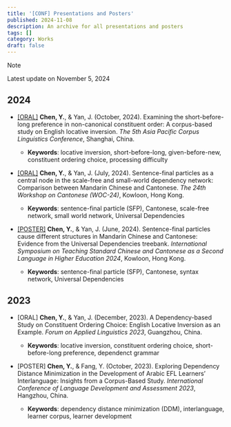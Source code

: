 ```yaml
---
title: '[CONF] Presentations and Posters'
published: 2024-11-08
description: An archive for all presentations and posters
tags: []
category: Works
draft: false
---
```


> [!NOTE]  
> Latest update on November 5, 2024

## 2024
- <a href="\files\24-10-oral.pdf">[ORAL]</a> **Chen, Y.**, & Yan, J. (October, 2024). Examining the short-before-long preference in non-canonical constituent order: A corpus-based study on English locative inversion. *The 5th Asia Pacific Corpus Linguistics Conference*, Shanghai, China.
    - **Keywords**: locative inversion, short-before-long, given-before-new, constituent ordering choice, processing difficulty 

- <a href="\files\24-07-oral.pdf">[ORAL]</a> **Chen, Y.**, & Yan, J. (July, 2024). Sentence-final particles as a central node in the scale-free and small-world dependency network: Comparison between Mandarin Chinese and Cantonese. *The 24th Workshop on Cantonese (WOC-24)*, Kowloon, Hong Kong.
    - **Keywords**: sentence-final particle (SFP), Cantonese, scale-free network, small world network, Universal Dependencies

- <a href="\files\24-06-poster.pdf">[POSTER]</a> **Chen, Y.**, & Yan, J. (June, 2024). Sentence-final particles cause different structures in Mandarin Chinese and Cantonese: Evidence from the Universal Dependencies treebank. *International Symposium on Teaching Standard Chinese and Cantonese as a Second Language in Higher Education 2024*, Kowloon, Hong Kong.
    - **Keywords**: sentence-final particle (SFP), Cantonese, syntax network, Universal Dependencies

## 2023
- [ORAL] **Chen, Y.**, & Yan, J. (December, 2023). A Dependency-based Study on Constituent Ordering Choice: English Locative Inversion as an Example. *Forum on Applied Linguistics 2023*, Guangzhou, China.
    - **Keywords**: locative inversion, constituent ordering choice, short-before-long preference, dependenct grammar

- [POSTER] **Chen, Y.**, & Fang, Y. (October, 2023). Exploring Dependency Distance Minimization in the
Development of Arabic EFL Learners’ Interlanguage: Insights from a Corpus-Based Study.
*International Conference of Language Development and Assessment 2023*, Hangzhou, China.
    - **Keywords**: dependency distance minimization (DDM), interlanguage, learner corpus, learner development